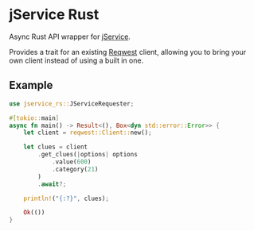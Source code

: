 # jService Rust

Async Rust API wrapper for [jService](https://jservice.io/).

Provides a trait for an existing
[Reqwest](https://github.com/seanmonstar/reqwest) client, allowing you to bring
your own client instead of using a built in one.

## Example

```rust
use jservice_rs::JServiceRequester;

#[tokio::main]
async fn main() -> Result<(), Box<dyn std::error::Error>> {
    let client = reqwest::Client::new();

    let clues = client
        .get_clues(|options| options
            .value(600)
            .category(21)
        )
        .await?;

    println!("{:?}", clues);

    Ok(())
}
```
